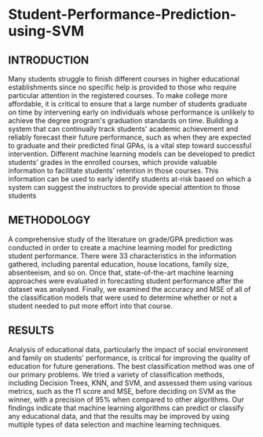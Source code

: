 # Student-Performance-Prediction-using-SVM

## INTRODUCTION
Many students struggle to finish different courses in higher educational
establishments since no specific help is provided to those who require particular
attention in the registered courses. To make college more affordable, it is critical
to ensure that a large number of students graduate on time by intervening early
on individuals whose performance is unlikely to achieve the degree program's
graduation standards on time. Building a system that can continually track
students' academic achievement and reliably forecast their future performance,
such as when they are expected to graduate and their predicted final GPAs, is a
vital step toward successful intervention. Different machine learning models can
be developed to predict students’ grades in the enrolled courses, which provide
valuable information to facilitate students’ retention in those courses. This
information can be used to early identify students at-risk based on which a
system can suggest the instructors to provide special attention to those students

## METHODOLOGY
A comprehensive study of the literature on grade/GPA prediction was
conducted in order to create a machine learning model for predicting student
performance. There were 33 characteristics in the information gathered,
including parental education, house locations, family size, absenteeism, and so
on. Once that, state-of-the-art machine learning approaches were evaluated in
forecasting student performance after the dataset was analysed. Finally, we
examined the accuracy and MSE of all of the classification models that were
used to determine whether or not a student needed to put more effort into that
course.

## RESULTS
Analysis of educational data, particularly the impact of social environment and
family on students' performance, is critical for improving the quality of
education for future generations. The best classification method was one of our
primary problems. We tried a variety of classification methods, including
Decision Trees, KNN, and SVM, and assessed them using various metrics, such
as the f1 score and MSE, before deciding on SVM as the winner, with a
precision of 95% when compared to other algorithms. Our findings indicate
that machine learning algorithms can predict or classify any educational data,
and that the results may be improved by using multiple types of data selection
and machine learning techniques.

